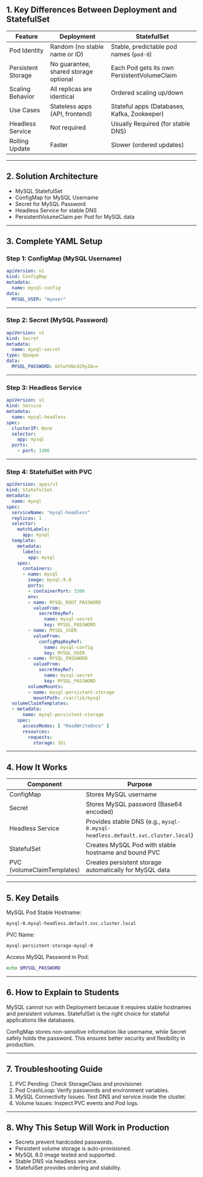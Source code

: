 ## 1. Key Differences Between Deployment and StatefulSet

| Feature            | Deployment                            | StatefulSet                                 |
| ------------------ | ------------------------------------- | ------------------------------------------- |
| Pod Identity       | Random (no stable name or ID)         | Stable, predictable pod names (`pod-0`)     |
| Persistent Storage | No guarantee, shared storage optional | Each Pod gets its own PersistentVolumeClaim |
| Scaling Behavior   | All replicas are identical            | Ordered scaling up/down                     |
| Use Cases          | Stateless apps (API, frontend)        | Stateful apps (Databases, Kafka, Zookeeper) |
| Headless Service   | Not required                          | Usually Required (for stable DNS)           |
| Rolling Update     | Faster                                | Slower (ordered updates)                    |

---

## 2. Solution Architecture

* MySQL StatefulSet
* ConfigMap for MySQL Username
* Secret for MySQL Password
* Headless Service for stable DNS
* PersistentVolumeClaim per Pod for MySQL data

---

## 3. Complete YAML Setup

### Step 1: ConfigMap (MySQL Username)

```yaml
apiVersion: v1
kind: ConfigMap
metadata:
  name: mysql-config
data:
  MYSQL_USER: "myuser"
```

---

### Step 2: Secret (MySQL Password)

```yaml
apiVersion: v1
kind: Secret
metadata:
  name: mysql-secret
type: Opaque
data:
  MYSQL_PASSWORD: bXlwYXNzd29yZA==
```

---

### Step 3: Headless Service

```yaml
apiVersion: v1
kind: Service
metadata:
  name: mysql-headless
spec:
  clusterIP: None
  selector:
    app: mysql
  ports:
    - port: 3306
```

---

### Step 4: StatefulSet with PVC

```yaml
apiVersion: apps/v1
kind: StatefulSet
metadata:
  name: mysql
spec:
  serviceName: "mysql-headless"
  replicas: 1
  selector:
    matchLabels:
      app: mysql
  template:
    metadata:
      labels:
        app: mysql
    spec:
      containers:
      - name: mysql
        image: mysql:8.0
        ports:
        - containerPort: 3306
        env:
        - name: MYSQL_ROOT_PASSWORD
          valueFrom:
            secretKeyRef:
              name: mysql-secret
              key: MYSQL_PASSWORD
        - name: MYSQL_USER
          valueFrom:
            configMapKeyRef:
              name: mysql-config
              key: MYSQL_USER
        - name: MYSQL_PASSWORD
          valueFrom:
            secretKeyRef:
              name: mysql-secret
              key: MYSQL_PASSWORD
        volumeMounts:
        - name: mysql-persistent-storage
          mountPath: /var/lib/mysql
  volumeClaimTemplates:
  - metadata:
      name: mysql-persistent-storage
    spec:
      accessModes: [ "ReadWriteOnce" ]
      resources:
        requests:
          storage: 1Gi
```

---

## 4. How It Works

| Component                  | Purpose                                                                        |
| -------------------------- | ------------------------------------------------------------------------------ |
| ConfigMap                  | Stores MySQL username                                                          |
| Secret                     | Stores MySQL password (Base64 encoded)                                         |
| Headless Service           | Provides stable DNS (e.g., `mysql-0.mysql-headless.default.svc.cluster.local`) |
| StatefulSet                | Creates MySQL Pod with stable hostname and bound PVC                           |
| PVC (volumeClaimTemplates) | Creates persistent storage automatically for MySQL data                        |

---

## 5. Key Details

MySQL Pod Stable Hostname:

```
mysql-0.mysql-headless.default.svc.cluster.local
```

PVC Name:

```
mysql-persistent-storage-mysql-0
```

Access MySQL Password in Pod:

```bash
echo $MYSQL_PASSWORD
```

---

## 6. How to Explain to Students

MySQL cannot run with Deployment because it requires stable hostnames and persistent volumes.
StatefulSet is the right choice for stateful applications like databases.

ConfigMap stores non-sensitive information like username, while Secret safely holds the password.
This ensures better security and flexibility in production.

---

## 7. Troubleshooting Guide

1. PVC Pending: Check StorageClass and provisioner.
2. Pod CrashLoop: Verify passwords and environment variables.
3. MySQL Connectivity Issues: Test DNS and service inside the cluster.
4. Volume Issues: Inspect PVC events and Pod logs.

---

## 8. Why This Setup Will Work in Production

* Secrets prevent hardcoded passwords.
* Persistent volume storage is auto-provisioned.
* MySQL 8.0 image tested and supported.
* Stable DNS via headless service.
* StatefulSet provides ordering and stability.

